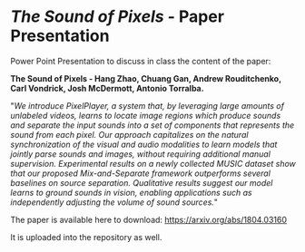 # *The Sound of Pixels* - Paper Presentation

Power Point Presentation to discuss in class the content of the paper:

**The Sound of Pixels - Hang Zhao, Chuang Gan, Andrew Rouditchenko, Carl Vondrick, Josh McDermott, Antonio Torralba.**

"*We introduce PixelPlayer, a system that, by leveraging large amounts of unlabeled videos, learns to locate image regions which produce sounds and separate the input sounds into a set of components that represents the sound from each pixel. Our approach capitalizes on the natural synchronization of the visual and audio modalities to learn models that jointly parse sounds and images, without requiring additional manual supervision. Experimental results on a newly collected MUSIC dataset show that our proposed Mix-and-Separate framework outperforms several baselines on source separation. Qualitative results suggest our model learns to ground sounds in vision, enabling applications such as independently adjusting the volume of sound sources.*"

The paper is available here to download: https://arxiv.org/abs/1804.03160

It is uploaded into the repository as well.
